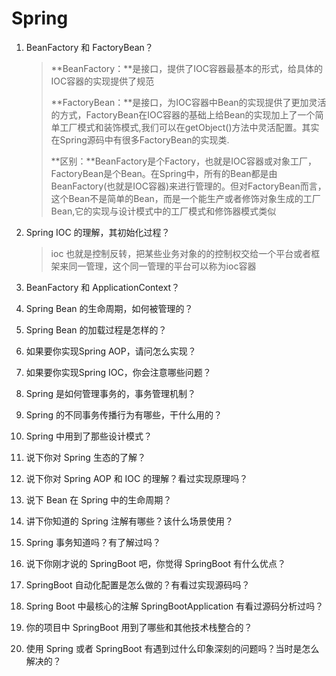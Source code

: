# Spring

1. BeanFactory 和 FactoryBean？

   > **BeanFactory：**是接口，提供了IOC容器最基本的形式，给具体的IOC容器的实现提供了规范
   >
   > **FactoryBean：**是接口，为IOC容器中Bean的实现提供了更加灵活的方式，FactoryBean在IOC容器的基础上给Bean的实现加上了一个简单工厂模式和装饰模式,我们可以在getObject()方法中灵活配置。其实在Spring源码中有很多FactoryBean的实现类.
   >
   > **区别：**BeanFactory是个Factory，也就是IOC容器或对象工厂，FactoryBean是个Bean。在Spring中，所有的Bean都是由BeanFactory(也就是IOC容器)来进行管理的。但对FactoryBean而言，这个Bean不是简单的Bean，而是一个能生产或者修饰对象生成的工厂Bean,它的实现与设计模式中的工厂模式和修饰器模式类似

2. Spring IOC 的理解，其初始化过程？

   > ioc 也就是控制反转，把某些业务对象的的控制权交给一个平台或者框架来同一管理，这个同一管理的平台可以称为ioc容器
   >
   > 

3. BeanFactory 和 ApplicationContext？

4. Spring Bean 的生命周期，如何被管理的？

5. Spring Bean 的加载过程是怎样的？

6. 如果要你实现Spring AOP，请问怎么实现？

7. 如果要你实现Spring IOC，你会注意哪些问题？

8. Spring 是如何管理事务的，事务管理机制？

9. Spring 的不同事务传播行为有哪些，干什么用的？

10. Spring 中用到了那些设计模式？

11. 说下你对 Spring 生态的了解？

12. 说下你对 Spring AOP 和 IOC 的理解？看过实现原理吗？

13. 说下 Bean 在 Spring 中的生命周期？

14. 讲下你知道的 Spring 注解有哪些？该什么场景使用？

15. Spring 事务知道吗？有了解过吗？

16. 说下你刚才说的 SpringBoot 吧，你觉得 SpringBoot 有什么优点？

17. SpringBoot 自动化配置是怎么做的？有看过实现源码吗？

18. Spring Boot 中最核心的注解 SpringBootApplication 有看过源码分析过吗？

19. 你的项目中 SpringBoot 用到了哪些和其他技术栈整合的？

20. 使用 Spring 或者 SpringBoot 有遇到过什么印象深刻的问题吗？当时是怎么解决的？
